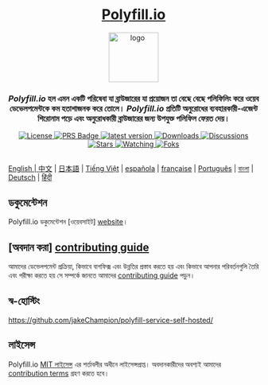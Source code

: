 
<div align="center">
  <h1><a href="https://polyfill.io">Polyfill.io</a></h1>

  <a href="https://polyfill.io"><img height="100px" alt="logo" src="https://polyfill.io/img/logo.svg"/></a>
  
  <h3><em>Polyfill.io</em> হল এমন একটি পরিষেবা যা ব্রাউজারের যা প্রয়োজন তা বেছে বেছে পলিফিলিং করে ওয়েব ডেভেলপমেন্টকে কম হতাশাজনক করে তোলে। <em>Polyfill.io</em> প্রতিটি অনুরোধের ব্যবহারকারী-এজেন্ট শিরোনাম পড়ে এবং অনুরোধকারী ব্রাউজারের জন্য উপযুক্ত পলিফিল ফেরত দেয়।</h3>
<div>

  <a href="./LICENSE.md">
    <img src="https://img.shields.io/github/license/polyfillpolyfill/polyfill-service?logo=github" alt="License" />
  </a>
  <a href=".github/CONTRIBUTING.md">
    <img src="https://img.shields.io/badge/PRs-welcome-brightgreen.svg" alt="PRS Badge" />
  </a> 
  <a href="https://github.com/polyfillpolyfill/polyfill-service/releases">
    <img src="https://img.shields.io/github/v/release/polyfillpolyfill/polyfill-service?logo=github" alt="latest version" />
  </a>
  <a href="https://github.com/polyfillpolyfill/polyfill-service/releases">
    <img src="https://img.shields.io/github/downloads/polyfillpolyfill/polyfill-service/total?logo=github&color=239F7AEA" alt="Downloads" />
  </a>
  <a href="https://github.com/polyfillpolyfill/polyfill-service/releases">
    <img src="https://img.shields.io/github/discussions/polyfillpolyfill/polyfill-service?logo=github&color=23ED8936" alt="Discussions" />
  </a>
  <a href="https://github.com/polyfillpolyfill/polyfill-service/stargazers">
    <img src="https://img.shields.io/github/stars/polyfillpolyfill/polyfill-service?style=plastic&logo=github&color=%23FFAC2D" alt="Stars" />
  </a>
  <a href="https://github.com/polyfillpolyfill/polyfill-service/watchers">
    <img src="https://img.shields.io/github/watchers/polyfillpolyfill/polyfill-service?style=plastic&logo=github&color=%231C1C1C" alt="Watching" />
  </a>
  <a href="https://github.com/polyfillpolyfill/polyfill-service/forks">
    <img src="https://img.shields.io/github/forks/polyfillpolyfill/polyfill-service?style=plastic&logo=github&color=%236C6C6C" alt="Foks" />
    
</div>
</div>

##

English | [中文](./README_cn.md) | [日本語](./README_ja.md) | [Tiếng Việt](./README_vt.md) | [española](./README_es.md) | [française](./README_fr.md) | [Português](./README_pt.md) | [বাংলা](./README_bn.md) | [Deutsch](./README_de.md) | [हिंदी](./README_hi.md)

## ডকুমেন্টেশন

Polyfill.io ডকুমেন্টেশন [ওয়েবসাইট] [website]।


## [অবদান করা] [contributing guide]

আমাদের ডেভেলপমেন্ট প্রক্রিয়া, কিভাবে বাগফিক্স এবং উন্নতির প্রস্তাব করতে হয় এবং কিভাবে আপনার পরিবর্তনগুলি তৈরি এবং পরীক্ষা করতে হয় সে সম্পর্কে জানতে আমাদের [contributing guide] পড়ুন।

## স্ব-হোস্টিং

<https://github.com/jakeChampion/polyfill-service-self-hosted/>


## লাইসেন্স

Polyfill.io [MIT লাইসেন্স][license] এর শর্তাবলীর অধীনে লাইসেন্সপ্রাপ্ত। অবদানকারীদের অবশ্যই আমাদের [contribution terms] গ্রহণ করতে হবে।

[contributing guide]: ./.github/CONTRIBUTING.md
[contribution terms]: ./.github/contribution_licence_agreement.md
[license]: ./LICENSE.md
[license-badge]: https://img.shields.io/badge/license-MIT-blue.svg
[pull-requests-badge]: https://img.shields.io/badge/PRs-welcome-brightgreen.svg
[website]: https://polyfill.io
